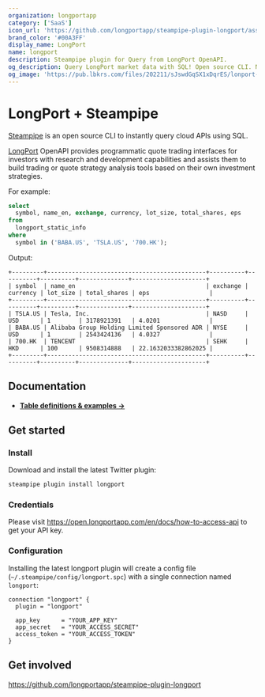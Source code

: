```yaml
---
organization: longportapp
category: ['SaaS']
icon_url: 'https://github.com/longportapp/steampipe-plugin-longport/assets/5518/1ca77b56-2cd1-4d85-ae02-9483da6ae9a1'
brand_color: '#00A3FF'
display_name: LongPort
name: longport
description: Steampipe plugin for Query from LongPort OpenAPI.
og_description: Query LongPort market data with SQL! Open source CLI. No DB required.
og_image: 'https://pub.lbkrs.com/files/202211/sJswdGqSX1xDqrES/lonport-seo-img.png'
---
```


# LongPort + Steampipe

[Steampipe](https://steampipe.io) is an open source CLI to instantly query cloud APIs using SQL.

[LongPort](https://open.longportapp.com) OpenAPI provides programmatic quote trading interfaces for investors with research and development capabilities and assists them to build trading or quote strategy analysis tools based on their own investment strategies.

For example:

```sql
select
  symbol, name_en, exchange, currency, lot_size, total_shares, eps
from
  longport_static_info
where
  symbol in ('BABA.US', 'TSLA.US', '700.HK');
```

Output:

```
+---------+---------------------------------------------+----------+----------+----------+--------------+---------------------+
| symbol  | name_en                                     | exchange | currency | lot_size | total_shares | eps                 |
+---------+---------------------------------------------+----------+----------+----------+--------------+---------------------+
| TSLA.US | Tesla, Inc.                                 | NASD     | USD      | 1        | 3178921391   | 4.0201              |
| BABA.US | Alibaba Group Holding Limited Sponsored ADR | NYSE     | USD      | 1        | 2543424136   | 4.0327              |
| 700.HK  | TENCENT                                     | SEHK     | HKD      | 100      | 9508314888   | 22.1632033382862025 |
+---------+---------------------------------------------+----------+----------+----------+--------------+---------------------+
```

## Documentation

- **[Table definitions & examples →](/plugins/longportapp/longport/tables)**

## Get started

### Install

Download and install the latest Twitter plugin:

```bash
steampipe plugin install longport
```

### Credentials

Please visit https://open.longportapp.com/en/docs/how-to-access-api to get your API key.

### Configuration

Installing the latest longport plugin will create a config file (`~/.steampipe/config/longport.spc`) with a single connection named `longport`:

```hcl
connection "longport" {
  plugin = "longport"

  app_key      = "YOUR_APP_KEY"
  app_secret   = "YOUR_ACCESS_SECRET"
  access_token = "YOUR_ACCESS_TOKEN"
}
```

## Get involved

https://github.com/longportapp/steampipe-plugin-longport
